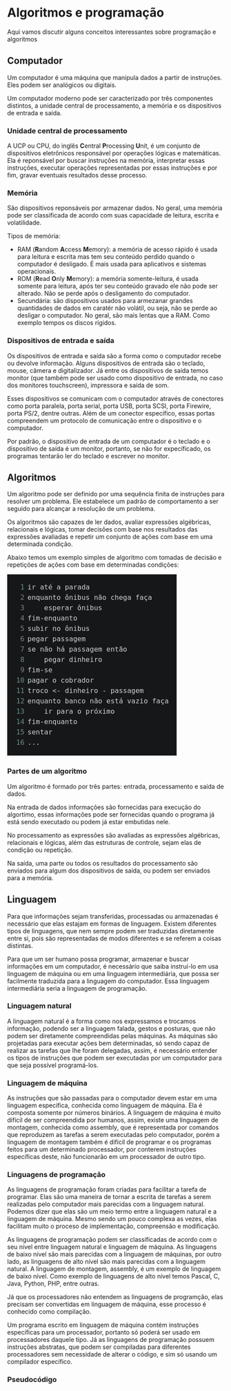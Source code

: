 # Algoritmos e programação

Aqui vamos discutir alguns conceitos interessantes sobre programação e algoritmos

## Computador

Um computador é uma máquina que manipula dados a partir de instruções. Eles podem ser analógicos ou digitais.

Um computador moderno pode ser caracterizado por três componentes distintos, a unidade central de processamento, a memória e os dispositivos de entrada e saída.

### Unidade central de processamento

A UCP ou CPU, do inglês **C**entral **P**rocessing **U**nit, é um conjunto de dispositivos eletrônicos responsável por operações lógicas e matemáticas. Ela é reponsável por buscar instruções na memória, interpretar essas instruções, executar operações representadas por essas instruções e por fim, gravar eventuais resultados desse processo.

### Memória

São dispositivos reponsáveis por armazenar dados. No geral, uma memória pode ser classificada de acordo com suas capacidade de leitura, escrita e volatilidade.

Tipos de memória:

- RAM (**R**andom **A**ccess **M**emory): a memória de acesso rápido é usada para leitura e escrita mas tem seu conteúdo perdido quando o computador é desligado. É mais usada para aplicativos e sistemas operacionais.
- ROM (**R**ead **O**nly **M**emory): a memória somente-leitura, é usada somente para leitura, após ter seu conteúdo gravado ele não pode ser alterado. Não se perde após o desligamento do computador.
- Secundária: são dispositivos usados para armezanar grandes quantidades de dados em caratér não volátil, ou seja, não se perde ao desligar o computador. No geral, são mais lentas que a RAM. Como exemplo tempos os discos rígidos.

### Dispositivos de entrada e saída

Os dispositivos de entrada e saída são a forma como o computador recebe ou devolve informação. Alguns dispositivos de entrada são o teclado, mouse, câmera e digitalizador. Já entre os dispositivos de saída temos monitor (que também pode ser usado como dispositivo de entrada, no caso dos monitores touchscreen), impressora e saída de som.

Esses dispositivos se comunicam com o computador através de conectores como porta paralela, porta serial, porta USB, porta SCSI, porta Firewire, porta PS/2, dentre outras. Além de um conector específico, essas portas compreendem um protocolo de comunicação entre o dispositivo e o computador.

Por padrão, o dispositivo de entrada de um computador é o teclado e o dispositivo de saída é um monitor, portanto, se não for expecíficado, os programas tentarão ler do teclado e escrever no monitor.

## Algoritmos

Um algoritmo pode ser definido por uma sequência finita de instruções para resolver um problema. Ele estabelece um padrão de comportamento a ser seguido para alcançar a resolução de um problema.

Os algoritmos são capazes de ler dados, avaliar expressões algébricas, relacionais e lógicas, tomar decisões com base nos resultados das expressões avaliadas e repetir um conjunto de ações com base em uma determinada condição.

Abaixo temos um exemplo simples de algoritmo com tomadas de decisão e repetições de ações com base em determinadas condições:

![Algoritmo 1](/assets/algoritmos_e_programacao/algoritmo_1.jpeg)

### Partes de um algoritmo

Um algoritmo é formado por três partes: entrada, processamento e saída de dados.

Na entrada de dados informações são fornecidas para execução do algortimo, essas informações pode ser fornecidas quando o programa já está sendo executado ou podem já estar embutidas nele.

No processamento as expressões são avaliadas as expressões algébricas, relacionais e lógicas, além das estruturas de controle, sejam elas de condição ou repetição.

Na saída, uma parte ou todos os resultados do processamento são enviados para algum dos dispositivos de saída, ou podem ser enviados para a memória.

## Linguagem

Para que informações sejam transferidas, processadas ou armazenadas é necessário que elas estajam em formas de linguagem. Existem diferentes tipos de linguagens, que nem sempre podem ser traduzidas diretamente entre si, pois são representadas de modos diferentes e se referem a coisas distintas.

Para que um ser humano possa programar, armazenar e buscar informações em um computador, é necessário que saiba instruí-lo em usa linguagem de máquina ou em uma linguagem intermediária, que possa ser facilmente traduzida para a linguagem do computador. Essa linguagem intermediária seria a linguagem de programação.

### Linguagem natural

A linguagem natural é a forma como nos expressamos e trocamos informação, podendo ser a linguagem falada, gestos e posturas, que não podem ser diretamente compreendidas pelas máquinas. As máquinas são projetadas para executar ações bem determinadas, só sendo capaz de realizar as tarefas que lhe foram delegadas, assim, é necessário entender os tipos de instruções que podem ser executadas por um computador para que seja possível programá-los.

### Linguagem de máquina

As instruções que são passadas para o computador devem estar em uma linguagem específica, conhecida como linguagem de máquina. Ela é composta somente por números binários. A linguagem de máquina é muito difícil de ser compreendida por humanos, assim, existe uma linguagem de montagem, conhecida como assembly, que é representada por comandos que reproduzem as tarefas a serem executadas pelo computador, porém a linguagem de montagem também é difícil de programar e os programas feitos para um determinado processador, por conterem instruções específicas deste, não funcionarão em um processador de outro tipo.

### Linguagens de programação

As linguagens de programação foram criadas para facilitar a tarefa de programar. Elas são uma maneira de tornar a escrita de tarefas a serem realizadas pelo computador mais parecidas com a linguagem natural. Podemos dizer que elas são um meio termo entre a linguagem natural e a linguagem de máquina. Mesmo sendo um pouco complexa as vezes, elas facilitam muito o proceso de implementação, compreensão e modificação.

As linguagens de programação podem ser classificadas de acordo com o seu nível entre linguagem natural e linguagem de máquina. As linguagens de baixo nível são mais parecidas com a linguagem de máquinas, por outro lado, as linguagens de alto nível são mais parecidas com a linguagem natural.
A linguagem de montagem, assembly, é um exemplo de linguagem de baixo nível. Como exemplo de linguagens de alto nível temos Pascal, C, Java, Python, PHP, entre outras.

Já que os processadores não entendem as linguagens de programção, elas precisam ser convertidas em linguagem de máquina, esse processo é conhecido como compilação.

Um programa escrito em linguagem de máquina contém instruções específicas para um processador, portanto só poderá ser usado em processadores daquele tipo. Já as linguagens de programação possuem instruções abstratas, que podem ser compiladas para diferentes processadores sem necessidade de alterar o código, e sim só usando um compilador específico.

### Pseudocódigo



<!-- 
## O que é preciso para construir um programa de computador?

### 1. Uma liguagem de programação

Um conjunto de regras **léxicas** (ortografia) e **sintáticas** (gramática) para se escrever programas.
     
A léxica diz respeito a correção de palavras isoladas.
     
A sintática diz respeito a correção de sentenças.
     
Alguns exemplos de linguagens de programação são C, Pascal, C++, Java, C#, Python, Ruby, PHP, JavaScript, etc.
     
### 2. Uma IDE
 
**I**ntegrated **D**evelopment **E**nvironment (Ambiente Indegrado de Desenvolvimento).
  
É um conjunto de softwares que são utilizados para construção de programas, como Code Blocks para C e C++, Eclipse e NetBeans para Java, Visual Studio para C#.
  
Dentre as funcionalidades de uma IDE temos a edição do código fonte, depuraçao, testes, build, templates e ajuda em algumas outras tarefas no projeto.
  
Também é possível construir programas usando editores de textos, como o Visual Studio Code, com o uso de algumas extensões eles tem tanto poder quanto uma IDE, podendo ajudar bastante no desenvolvimento de programas.
  
### 3. Um compilador
 
É um software que transforma o código fonte em código objeto.

O código fonte é o código escrito pelo programador em uma liguagem de programação, no entando, esse código não é entendido pelo computador, ele precisa ser convertido para que seja lido pelo computador.

É necessário que o código fonte passe pelo processo de compilação, onde o código fonte é convertido em código objeto, processo realizado pelo compilador. Durante a compilação é feita uma análise léxica e sintática do código fonte.

Essas são as linguagens compiladas.

### 4. Um gerador de código ou máquina virtual
 
Um software que permite que o programa seja executado.
  
Após a compilação o código objeto precisa passar pelo gerador de código, passando por uma construção ou build, que gera um código executavel. Exemplos de liguagens que usam essa abordagem são as liguagens C e C++,

No entanto, existem algumas linguagens que passam por um processo diferente, são liguagens interpretadas. Elas usam um interpretador para serem executadas. O interpretador faz a análise do código sob demanda e realizando a execução só quando aquele trecho de código é requisitado. Alguns exemplos de linguagens interpretadassão JavaScript, Python e PHP.

Também existe uma abordagem híbrida, onde o código fonte passa por uma pré-compilação, gerando um código objeto chamado de Bytecode, esse bytecode é interpretado por uma máquina virtual, que faz a execução do código sob demanda. Essa aboragem híbrida é adotada por liguagens como Java (JVM) e C# (Microssoft .NET Framework).

### Compilação e Interpretação

#### Vantagens da Compilaçao

Como todo o processo de compilação é feito previamente os programas tendem a serem mais rápidos

Além de um maior suporte do compilador, que faz toda a análise léxica e sintática previamente, evitando a execução de códigos com problemas.

#### Vantagens da  Interpretação

Uma maior facilidade de manutenção no código, pois não é necessário realizar todo o processo de compilação, a alteração pode ser feita pontualmente em um único arquivo.

Geralmente são linguagens mais expressivas, exigindo menos cógido para desenvolver algo funcional e elegante.

Não é necessário recompilar o código para cada plataforma, basta usar um interpretador que seja capaz de interpretas aquele código, independente do sistema operacional, seja ele Linux ou Windows. -->
